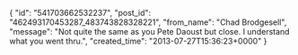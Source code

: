  {
   "id": "541703662532237",
   "post_id": "462493170453287_483743828328221",
   "from_name": "Chad Brodgesell",
   "message": "Not quite the same as you Pete Daoust but close. I understand what you went thru.",
   "created_time": "2013-07-27T15:36:23+0000"
 }
